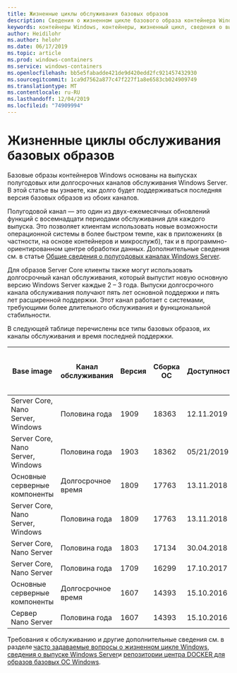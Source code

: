 ```yaml
---
title: Жизненные циклы обслуживания базовых образов
description: Сведения о жизненном цикле базового образа контейнера Windows.
keywords: контейнеры Windows, контейнеры, жизненный цикл, сведения о выпуске, базовый образ, базовый образ контейнера
author: Heidilohr
ms.author: helohr
ms.date: 06/17/2019
ms.topic: article
ms.prod: windows-containers
ms.service: windows-containers
ms.openlocfilehash: bb5e5fabadde421de9d420edd2fc921457432930
ms.sourcegitcommit: 1ca9d7562a877c47f227f1a8e6583cb024909749
ms.translationtype: MT
ms.contentlocale: ru-RU
ms.lasthandoff: 12/04/2019
ms.locfileid: "74909994"
---
```

# <a name="base-image-servicing-lifecycles"></a>Жизненные циклы обслуживания базовых образов

Базовые образы контейнеров Windows основаны на выпусках полугодовых или долгосрочных каналов обслуживания Windows Server. В этой статье вы узнаете, как долго будет поддерживаться последняя версия базовых образов из обоих каналов.

Полугодовой канал — это один из двух-ежемесячных обновлений функций с восемнадцати периодами обслуживания для каждого выпуска. Это позволяет клиентам использовать новые возможности операционной системы в более быстром темпе, как в приложениях (в частности, на основе контейнеров и микрослужб), так и в программно-ориентированном центре обработки данных. Дополнительные сведения см. в статье [Общие сведения о полугодовых каналах Windows Server](https://docs.microsoft.com/windows-server/get-started/semi-annual-channel-overview).

Для образов Server Core клиенты также могут использовать долгосрочный канал обслуживания, который выпустит новую основную версию Windows Server каждые 2 – 3 года. Выпуски долгосрочного канала обслуживания получают пять лет основной поддержки и пять лет расширенной поддержки. Этот канал работает с системами, требующими более длительного обслуживания и функциональной стабильности.

В следующей таблице перечислены все типы базовых образов, их каналы обслуживания и время последней поддержки.

|Base image                       |Канал обслуживания|Версия|Сборка ОС|Доступность|Дата окончания основной фазы поддержки|Расширенная Дата поддержки|
|---------------------------------|-----------------|-------|--------|------------|---------------------------|---------------------|
|Server Core, Nano Server, Windows|Половина года      |1909   |18363   |12.11.2019  |11.05.2021                 |Нет данных                  |
|Server Core, Nano Server, Windows|Половина года      |1903   |18362   |05/21/2019  |08.12.2020                 |Нет данных                  |
|Основные серверные компоненты                      |Долгосрочное время        |1809   |17763   |13.11.2018  |09.01.2024                 |09.01.2029           |
|Server Core, Nano Server, Windows|Половина года      |1809   |17763   |13.11.2018  |05/12/2020                 |Нет данных                  |
|Server Core, Nano Server         |Половина года      |1803   |17134   |30.04.2018  |12.11.2019                 |Нет данных                  |
|Server Core, Nano Server         |Половина года      |1709   |16299   |17.10.2017  |09.04.2019                 |Нет данных                  |
|Основные серверные компоненты                      |Долгосрочное время        |1607   |14393   |15.10.2016  |11.01.2022                 |11.01.2027           |
|Сервер Nano Server                      |Половина года      |1607   |14393   |15.10.2016  |10/09/2018                 |Нет данных                  |

Требования к обслуживанию и другие дополнительные сведения см. в разделе [часто задаваемые вопросы о жизненном цикле Windows](https://support.microsoft.com/help/18581/lifecycle-faq-windows-products), [сведения о выпуске Windows Server](https://docs.microsoft.com/windows-server/get-started/windows-server-release-info)и [репозитории центра DOCKER для образов базовых ОС Windows](https://hub.docker.com/_/microsoft-windows-base-os-images).
